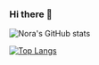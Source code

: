 ### Hi there 👋

<!--
**nora-maleki/nora-maleki** is a ✨ _special_ ✨ repository because its `README.md` (this file) appears on your GitHub profile.

Here are some ideas to get you started:

- 🔭 I’m currently working on ...
- 🌱 I’m currently learning ...
- 👯 I’m looking to collaborate on ...
- 🤔 I’m looking for help with ...
- 💬 Ask me about ...
- 📫 How to reach me: ...
- 😄 Pronouns: ...
- ⚡ Fun fact: ...
-->

![Nora's GitHub stats](https://github-readme-stats-ou7t4gizm-nora-maleki.vercel.app/api?username=nora-maleki&theme=maroongold&show_icons=true&hide=stars&count_private=true)

[![Top Langs](https://github-readme-stats-ou7t4gizm-nora-maleki.vercel.app/api/top-langs/?username=nora-maleki&langs_count=8)](https://github.com/nora-maleki/github-readme-stats)

<!-- [![Nora's wakatime stats](https://github-readme-stats.vercel.app/api/wakatime?username=nora_maleki)](https://github.com/nora-maleki/github-readme-stats) -->

